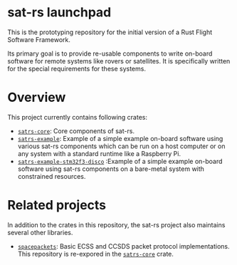 sat-rs launchpad
=========

This is the prototyping repository for the initial version of a
Rust Flight Software Framework.

Its primary goal is to provide re-usable components to write on-board software for remote
systems like rovers or satellites. It is specifically written for the special requirements
for these systems.

# Overview

This project currently contains following crates:

* [`satrs-core`](https://egit.irs.uni-stuttgart.de/rust/satrs-launchpad/src/branch/main/satrs-core):
   Core components of sat-rs.
* [`satrs-example`](https://egit.irs.uni-stuttgart.de/rust/satrs-launchpad/src/branch/main/satrs-example):
   Example of a simple example on-board software using various sat-rs components which can be run
   on a host computer or on any system with a standard runtime like a Raspberry Pi.
* [`satrs-example-stm32f3-disco`](https://egit.irs.uni-stuttgart.de/rust/satrs-example-stm32f3-disco)
   :Example of a simple example on-board software using sat-rs components on a bare-metal system
   with constrained resources.

# Related projects
 
 In addition to the crates in this repository, the sat-rs project also maintains several
 other libraries.

 * [`spacepackets`](https://egit.irs.uni-stuttgart.de/rust/spacepackets): Basic ECSS and CCSDS
   packet protocol implementations. This repository is re-expored in the
   [`satrs-core`](https://egit.irs.uni-stuttgart.de/rust/satrs-launchpad/src/branch/main/satrs-core)
   crate.
